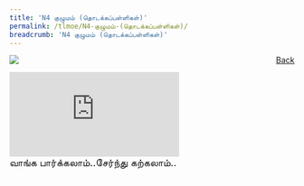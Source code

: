 ```yaml
---
title: 'N4 குழுமம் (தொடக்கப்பள்ளிகள்)'
permalink: /tlmoe/N4-குழுமம்-(தொடக்கப்பள்ளிகள்)/
breadcrumb: 'N4 குழுமம் (தொடக்கப்பள்ளிகள்)'
---
```

<!-- Global site tag (gtag.js) - Google Ads: 726049306 -->
<script async src="https://www.googletagmanager.com/gtag/js?id=AW-726049306"></script>
<script>
  window.dataLayer = window.dataLayer || [];
  function gtag(){dataLayer.push(arguments);}
  gtag('js', new Date());

  gtag('config', 'AW-726049306');
</script>
<a href="/gallery/தமிழ்மொழிக்-காட்சிக்கூடம்-tamil-exhibitions-d/schools/" style="float:right;">Back</a>
 <img src="/images/N4TL-TL.jpg"> <br/>
<div class="video-container">
  <iframe src="https://www.youtube.com/embed/I2TmWzWy6w4" frameborder="0" allow="accelerometer; autoplay; encrypted-media; gyroscope; picture-in-picture" allowfullscreen></iframe><br/>

</div>
<span style="font-size:18px;">வாங்க பார்க்கலாம்..சேர்ந்து கற்கலாம்..</span>
<div class="btntop"><a href="#top" style="text-decoration:none;"><span style="color:white"><b>Top</b></span></a></div>
